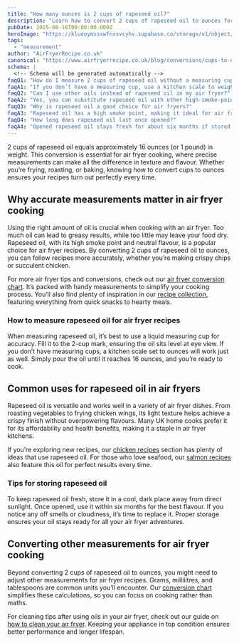 ```yaml
---
title: "How many ounces is 2 cups of rapeseed oil?"
description: "Learn how to convert 2 cups of rapeseed oil to ounces for precise air fryer cooking. Get accurate measurements in seconds!"
pubDate: 2025-08-16T00:00:00.000Z
heroImage: "https://klueoymssxwfnxsvcyhv.supabase.co/storage/v1/object/public/Shmucket/how-many-ounces-is-2-cups-of-rapeseed-oil.webp"
tags:
  - "measurement"
author: "AirFryerRecipe.co.uk"
canonical: "https://www.airfryerrecipe.co.uk/blog/conversions/cups-to-ounces/how-many-ounces-is-2-cups-of-rapeseed-oil"
schema: |
  <!-- Schema will be generated automatically -->
faqQ1: "How do I measure 2 cups of rapeseed oil without a measuring cup?"
faqA1: "If you don’t have a measuring cup, use a kitchen scale to weigh out 16 ounces of rapeseed oil. Alternatively, a standard UK mug holds roughly 1 cup (8 ounces), so two mugs would give you the equivalent of 2 cups."
faqQ2: "Can I use other oils instead of rapeseed oil in my air fryer?"
faqA2: "Yes, you can substitute rapeseed oil with other high-smoke-point oils like sunflower or vegetable oil. Just ensure you maintain the same weight (16 ounces for 2 cups) to keep the recipe balanced."
faqQ3: "Why is rapeseed oil a good choice for air fryers?"
faqA3: "Rapeseed oil has a high smoke point, making it ideal for air frying at high temperatures. It’s also neutral in flavour and widely available in the UK, making it a practical choice for everyday cooking."
faqQ4: "How long does rapeseed oil last once opened?"
faqA4: "Opened rapeseed oil stays fresh for about six months if stored properly in a cool, dark place. Always check for any changes in smell or appearance before using it in your air fryer."
---
```

<p>2 cups of rapeseed oil equals approximately 16 ounces (or 1 pound) in weight. This conversion is essential for air fryer cooking, where precise measurements can make all the difference in texture and flavour. Whether you’re frying, roasting, or baking, knowing how to convert cups to ounces ensures your recipes turn out perfectly every time.</p>  

<h2>Why accurate measurements matter in air fryer cooking</h2>  
<p>Using the right amount of oil is crucial when cooking with an air fryer. Too much oil can lead to greasy results, while too little may leave your food dry. Rapeseed oil, with its high smoke point and neutral flavour, is a popular choice for air fryer recipes. By converting 2 cups of rapeseed oil to ounces, you can follow recipes more accurately, whether you’re making crispy chips or succulent chicken.</p>  

<p>For more air fryer tips and conversions, check out our <a href=https://www.airfryerrecipe.co.uk/air-fryer-conversion-chart>air fryer conversion chart</a>. It’s packed with handy measurements to simplify your cooking process. You’ll also find plenty of inspiration in our <a href=https://www.airfryerrecipe.co.uk/recipes>recipe collection</a>, featuring everything from quick snacks to hearty meals.</p>  

<h3>How to measure rapeseed oil for air fryer recipes</h3>  
<p>When measuring rapeseed oil, it’s best to use a liquid measuring cup for accuracy. Fill it to the 2-cup mark, ensuring the oil sits level at eye view. If you don’t have measuring cups, a kitchen scale set to ounces will work just as well. Simply pour the oil until it reaches 16 ounces, and you’re ready to cook.</p>  

<h2>Common uses for rapeseed oil in air fryers</h2>  
<p>Rapeseed oil is versatile and works well in a variety of air fryer dishes. From roasting vegetables to frying chicken wings, its light texture helps achieve a crispy finish without overpowering flavours. Many UK home cooks prefer it for its affordability and health benefits, making it a staple in air fryer kitchens.</p>  

<p>If you’re exploring new recipes, our <a href=https://www.airfryerrecipe.co.uk/recipe-category/chicken>chicken recipes</a> section has plenty of ideas that use rapeseed oil. For those who love seafood, our <a href=https://www.airfryerrecipe.co.uk/recipe-category/salmon>salmon recipes</a> also feature this oil for perfect results every time.</p>  

<h3>Tips for storing rapeseed oil</h3>  
<p>To keep rapeseed oil fresh, store it in a cool, dark place away from direct sunlight. Once opened, use it within six months for the best flavour. If you notice any off smells or cloudiness, it’s time to replace it. Proper storage ensures your oil stays ready for all your air fryer adventures.</p>  

<h2>Converting other measurements for air fryer cooking</h2>  
<p>Beyond converting 2 cups of rapeseed oil to ounces, you might need to adjust other measurements for air fryer recipes. Grams, millilitres, and tablespoons are common units you’ll encounter. Our <a href=https://www.airfryerrecipe.co.uk/air-fryer-conversion-chart>conversion chart</a> simplifies these calculations, so you can focus on cooking rather than maths.</p>  

<p>For cleaning tips after using oils in your air fryer, check out our guide on <a href=https://www.airfryerrecipe.co.uk/air-fryer-cleaner>how to clean your air fryer</a>. Keeping your appliance in top condition ensures better performance and longer lifespan.</p>
